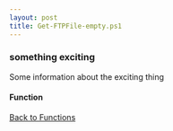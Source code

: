 ```yaml
---
layout: post
title: Get-FTPFile-empty.ps1
---
```


### something exciting

Some information about the exciting thing

#### Function

<script src="https://gist-it.appspot.com/github.com/BanterBoy/scripts-blog/blob/master/PowerShell/functions/Get-FTPFile-empty.ps1"></script>

<a href="/menu/_pages/functions.html">Back to Functions</a>
